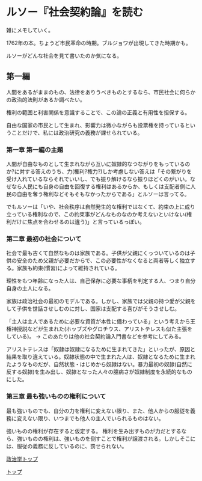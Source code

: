 # ルソー『社会契約論』を読む

雑にメモしていく。

1762年の本。ちょうど市民革命の時期。ブルジョワが出現してきた時期かも。

ルソーがどんな社会を見て書いたのか気になる。

## 第一編

人間をあるがままのもの、法律をありうべきものとするなら、市民社会に何らかの政治的法則があるか調べたい。

権利の範囲と利害関係を意識することで、この論の正義と有用性を担保する。

自由な国家の市民として生まれ、影響力は微小ながらも投票権を持っているということだけで、私には政治研究の義務が課せられている。

### 第一章 第一編の主題

人間が自由なものとして生まれながら互いに奴隷的なつながりをもっているのか?に対する答えのうち、力(権利?権力?)しか考慮しない答えは「その繋がりを受け入れているならそれでいいし、でも振り解けるなら振りほどくのがいい。なぜなら人民にも自身の自由を回復する権利はあるからか、もしくは支配者側に人民の自由を奪う権利などそもそもなかったからである」とルソーは言ってる。

でもルソーは「いや、社会秩序は自然発生的な権利ではなくて、約束の上に成り立っている権利なので、この約束事がどんなものなのか考えないといけない(権利だけに焦点を合わせるのは違う)」と言っているっぽい。

### 第二章 最初の社会について

社会で最も古くて自然なものは家族である。子供が父親にくっついているのは子供の安全のため父親が必要だからで、この必要性がなくなると両者等しく独立する。家族も約束(慣習)によって維持されている。

理性をもつ年齢になった人は、自己保存に必要な事柄を判定する人、つまり自分自身の主人になる。

家族は政治社会の最初のモデルである。しかし、家族では父親の持つ愛が父親をして子供を世話させしむのに対し、国家は支配する喜びがそうさせしむ。

「主人は主人であるために必要な資質が本性に備わっている」という考えから王権神授説などが生まれた(ホッブズやグロチウス、アリストテレスも似た主張をしている)。
→ このあたりは他の社会契約論入門書などを参考にしてみる。

アリストテレスは「奴隷は奴隷になるために生まれてきた」といったが、原因と結果を取り違えている。奴隷状態の中で生まれた人は、奴隷となるために生まれたようなものだが、自然状態・はじめから奴隷はない。暴力最初の奴隷(自然に反する奴隷)を生み出し、奴隷となった人々の臆病さが奴隷制度を永続的なものにした。

### 第三章 最も強いものの権利について

最も強いものでも、自分の力を権利に変えない限り、また、他人からの服従を義務に変えない限り、いつまでも他人の主人でいられるものはない。

強いものの権利が存在すると仮定する。
権利を生み出すものが力だとするなら、強いものの権利は、強いものを倒すことで権利が譲渡される。しかしそこには、服従の義務に反しているのに、罰せられない。

[政治学トップ](/political-science)

[トップ](/)
